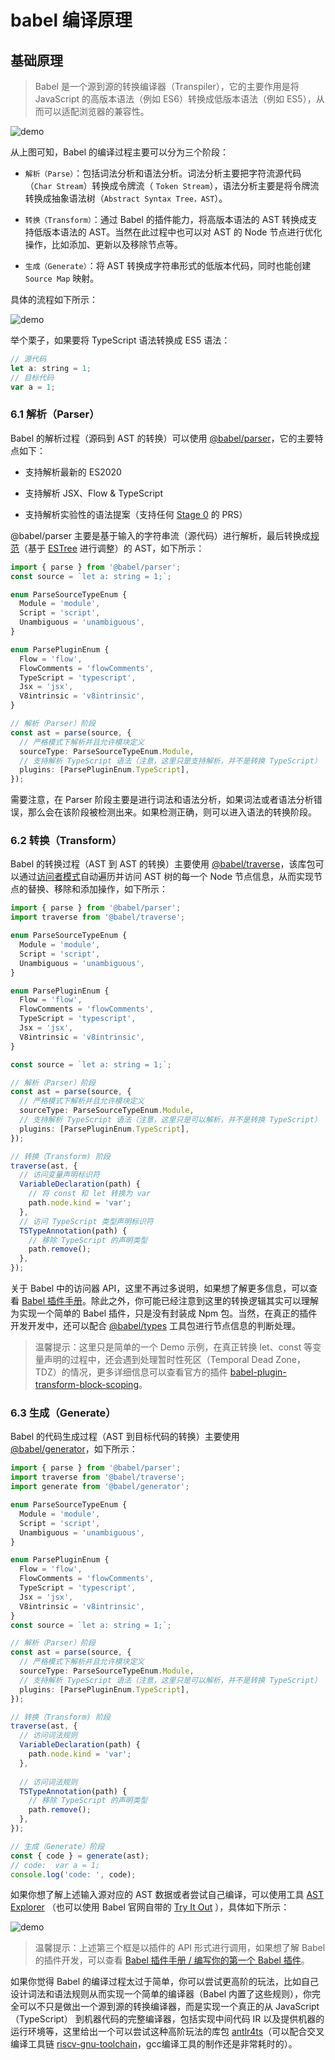 # babel 编译原理

## 基础原理

> Babel 是一个源到源的转换编译器（Transpiler），它的主要作用是将 JavaScript 的高版本语法（例如 ES6）转换成低版本语法（例如 ES5），从而可以适配浏览器的兼容性。

<img :src="$withBase('/assets/jsInterview/c88916e811d348938f248080125a09b0_tplv-k3u1fbpfcp-watermark.awebp')" alt="demo" />

从上图可知，Babel 的编译过程主要可以分为三个阶段：

* `解析（Parse）`：包括词法分析和语法分析。词法分析主要把字符流源代码（`Char Stream`）转换成令牌流（ `Token Stream`），语法分析主要是将令牌流转换成抽象语法树（`Abstract Syntax Tree，AST`）。

* `转换（Transform）`：通过 Babel 的插件能力，将高版本语法的 AST 转换成支持低版本语法的 AST。当然在此过程中也可以对 AST 的 Node 节点进行优化操作，比如添加、更新以及移除节点等。

* `生成（Generate）`：将 AST 转换成字符串形式的低版本代码，同时也能创建 `Source Map` 映射。

具体的流程如下所示：

<img :src="$withBase('/assets/jsInterview/deploy.awebp')" alt="demo" />

举个栗子，如果要将 TypeScript 语法转换成 ES5 语法：

```js
// 源代码
let a: string = 1;
// 目标代码
var a = 1;
```

### 6.1 解析（Parser）

Babel 的解析过程（源码到 AST 的转换）可以使用 [@babel/parser](https://link.juejin.cn/?target=https%3A%2F%2Fbabeljs.io%2Fdocs%2Fen%2Fbabel-parser)，它的主要特点如下：

* 支持解析最新的 ES2020

* 支持解析 JSX、Flow & TypeScript

* 支持解析实验性的语法提案（支持任何 [Stage 0](https://link.juejin.cn/?target=https%3A%2F%2Fgithub.com%2Ftc39%2Fproposals%2Fblob%2Fmaster%2Fstage-0-proposals) 的 PRS）

@babel/parser 主要是基于输入的字符串流（源代码）进行解析，最后转换成[规范](https://link.juejin.cn/?target=https%3A%2F%2Fgithub.com%2Fbabel%2Fbabel%2Fblob%2Fmaster%2Fpackages%2Fbabel-parser%2Fast%2Fspec)（基于 [ESTree](https://link.juejin.cn/?target=https%3A%2F%2Fgithub.com%2Festree%2Festree) 进行调整）的 AST，如下所示：

```ts
import { parse } from '@babel/parser';
const source = `let a: string = 1;`;

enum ParseSourceTypeEnum {
  Module = 'module',
  Script = 'script',
  Unambiguous = 'unambiguous',
}

enum ParsePluginEnum {
  Flow = 'flow',
  FlowComments = 'flowComments',
  TypeScript = 'typescript',
  Jsx = 'jsx',
  V8intrinsic = 'v8intrinsic',
}

// 解析（Parser）阶段
const ast = parse(source, {
  // 严格模式下解析并且允许模块定义
  sourceType: ParseSourceTypeEnum.Module,
  // 支持解析 TypeScript 语法（注意，这里只是支持解析，并不是转换 TypeScript）
  plugins: [ParsePluginEnum.TypeScript],
});
```

需要注意，在 Parser 阶段主要是进行词法和语法分析，如果词法或者语法分析错误，那么会在该阶段被检测出来。如果检测正确，则可以进入语法的转换阶段。

### 6.2 转换（Transform）

Babel 的转换过程（AST 到 AST 的转换）主要使用 [@babel/traverse](https://link.juejin.cn/?target=https%3A%2F%2Fbabeljs.io%2Fdocs%2Fen%2Fbabel-traverse)，该库包可以通过[访问者模式](https://link.juejin.cn/?target=https%3A%2F%2Fzh.wikipedia.org%2Fwiki%2F%25E8%25AE%25BF%25E9%2597%25AE%25E8%2580%2585%25E6%25A8%25A1%25E5%25BC%258F)自动遍历并访问 AST 树的每一个 Node 节点信息，从而实现节点的替换、移除和添加操作，如下所示：

```ts
import { parse } from '@babel/parser';
import traverse from '@babel/traverse';

enum ParseSourceTypeEnum {
  Module = 'module',
  Script = 'script',
  Unambiguous = 'unambiguous',
}

enum ParsePluginEnum {
  Flow = 'flow',
  FlowComments = 'flowComments',
  TypeScript = 'typescript',
  Jsx = 'jsx',
  V8intrinsic = 'v8intrinsic',
}

const source = `let a: string = 1;`;

// 解析（Parser）阶段
const ast = parse(source, {
  // 严格模式下解析并且允许模块定义
  sourceType: ParseSourceTypeEnum.Module,
  // 支持解析 TypeScript 语法（注意，这里只是可以解析，并不是转换 TypeScript）
  plugins: [ParsePluginEnum.TypeScript],
});

// 转换（Transform) 阶段
traverse(ast, {
  // 访问变量声明标识符
  VariableDeclaration(path) {
    // 将 const 和 let 转换为 var
    path.node.kind = 'var';
  },
  // 访问 TypeScript 类型声明标识符
  TSTypeAnnotation(path) {
    // 移除 TypeScript 的声明类型
    path.remove();
  },
});
```

关于 Babel 中的访问器 API，这里不再过多说明，如果想了解更多信息，可以查看 [Babel 插件手册](https://link.juejin.cn/?target=https%3A%2F%2Fgithub.com%2Fjamiebuilds%2Fbabel-handbook%2Fblob%2Fmaster%2Ftranslations%2Fzh-Hans%2Fplugin-handbook)。除此之外，你可能已经注意到这里的转换逻辑其实可以理解为实现一个简单的 Babel 插件，只是没有封装成 Npm 包。当然，在真正的插件开发开发中，还可以配合 [@babel/types](https://link.juejin.cn/?target=https%3A%2F%2Fbabeljs.io%2Fdocs%2Fen%2Fbabel-types) 工具包进行节点信息的判断处理。

> 温馨提示：这里只是简单的一个 Demo 示例，在真正转换 let、const 等变量声明的过程中，还会遇到处理暂时性死区（Temporal Dead Zone， TDZ）的情况，更多详细信息可以查看官方的插件 [babel-plugin-transform-block-scoping](https://link.juejin.cn/?target=https%3A%2F%2Fgithub.com%2Fbabel%2Fbabel%2Fblob%2Fmain%2Fpackages%2Fbabel-plugin-transform-block-scoping%2Fsrc%2Findex.js)。

### 6.3 生成（Generate）

Babel 的代码生成过程（AST 到目标代码的转换）主要使用 [@babel/generator](https://link.juejin.cn/?target=https%3A%2F%2Fbabeljs.io%2Fdocs%2Fen%2Fbabel-generator)，如下所示：

```ts
import { parse } from '@babel/parser';
import traverse from '@babel/traverse';
import generate from '@babel/generator';

enum ParseSourceTypeEnum {
  Module = 'module',
  Script = 'script',
  Unambiguous = 'unambiguous',
}

enum ParsePluginEnum {
  Flow = 'flow',
  FlowComments = 'flowComments',
  TypeScript = 'typescript',
  Jsx = 'jsx',
  V8intrinsic = 'v8intrinsic',
}
const source = `let a: string = 1;`;

// 解析（Parser）阶段
const ast = parse(source, {
  // 严格模式下解析并且允许模块定义
  sourceType: ParseSourceTypeEnum.Module,
  // 支持解析 TypeScript 语法（注意，这里只是可以解析，并不是转换 TypeScript）
  plugins: [ParsePluginEnum.TypeScript],
});

// 转换（Transform) 阶段
traverse(ast, {
  // 访问词法规则
  VariableDeclaration(path) {
    path.node.kind = 'var';
  },
	
  // 访问词法规则
  TSTypeAnnotation(path) {
    // 移除 TypeScript 的声明类型
    path.remove();
  },
});

// 生成（Generate）阶段
const { code } = generate(ast);
// code:  var a = 1;
console.log('code: ', code);
```

如果你想了解上述输入源对应的 AST 数据或者尝试自己编译，可以使用工具 [AST Explorer](https://link.juejin.cn/?target=https%3A%2F%2Fastexplorer.net%2F) （也可以使用 Babel 官网自带的 [Try It Out](https://link.juejin.cn/?target=https%3A%2F%2Fbabeljs.io%2Frepl) ），具体如下所示：

<img :src="$withBase('/assets/jsInterview/d20e49a8926d406bba93a6b0769572e6_tplv-k3u1fbpfcp-watermark.awebp')" alt="demo" />

> 温馨提示：上述第三个框是以插件的 API 形式进行调用，如果想了解 Babel 的插件开发，可以查看 [Babel 插件手册 / 编写你的第一个 Babel 插件](https://link.juejin.cn/?target=https%3A%2F%2Fgithub.com%2Fjamiebuilds%2Fbabel-handbook%2Fblob%2Fmaster%2Ftranslations%2Fzh-Hans%2Fplugin-handbook.md%23toc-writing-your-first-babel-plugin)。

如果你觉得 Babel 的编译过程太过于简单，你可以尝试更高阶的玩法，比如自己设计词法和语法规则从而实现一个简单的编译器（Babel 内置了这些规则），你完全可以不只是做出一个源到源的转换编译器，而是实现一个真正的从 JavaScript （TypeScript） 到机器代码的完整编译器，包括实现中间代码 IR 以及提供机器的运行环境等，这里给出一个可以尝试这种高阶玩法的库包 [antlr4ts](https://link.juejin.cn/?target=https%3A%2F%2Fgithub.com%2Ftunnelvisionlabs%2Fantlr4ts)（可以配合交叉编译工具链 [riscv-gnu-toolchain](https://link.juejin.cn/?target=https%3A%2F%2Fgithub.com%2Friscv%2Friscv-gnu-toolchain)，gcc编译工具的制作还是非常耗时的）。
